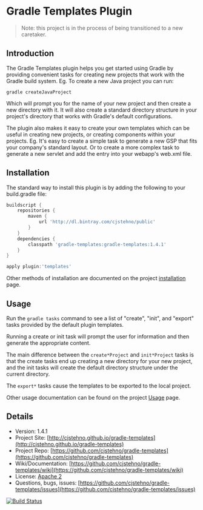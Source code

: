 # Gradle Templates Plugin

> Note: this project is in the process of being transitioned to a new caretaker.

## Introduction

The Gradle Templates plugin helps you get started using Gradle by providing convenient tasks for creating new projects that work with the Gradle build system.
Eg. To create a new Java project you can run:

```gradle createJavaProject```

Which will prompt you for the name of your new project and then create a new directory with it. It will also create a standard directory structure in your
project's directory that works with Gradle's default configurations.

The plugin also makes it easy to create your own templates which can be useful in creating new projects, or creating components within your projects. Eg.
It's easy to create a simple task to generate a new GSP that fits your company's standard layout. Or to create a more complex task to generate a new servlet
and add the entry into your webapp's web.xml file.

## Installation

The standard way to install this plugin is by adding the following to your build.gradle file:

```groovy
buildscript {
    repositories {
        maven {
			url 'http://dl.bintray.com/cjstehno/public'
		}
    }
    dependencies {
        classpath 'gradle-templates:gradle-templates:1.4.1'
    }
}

apply plugin:'templates'
```

Other methods of installation are documented on the project [installation](https://github.com/cjstehno/gradle-templates/wiki/Installation) page.

## Usage

Run the `gradle tasks` command to see a list of "create", "init", and "export" tasks provided by the default plugin templates.

Running a create or init task will prompt the user for information and then generate the appropriate content.

The main difference between the `create*Project` and `init*Project` tasks is that the create tasks end up creating a new directory
for your new project, and the init tasks will create the default directory structure under the current directory.

The `export*` tasks cause the templates to be exported to the local project.

Other usage documentation can be found on the project [Usage](https://github.com/cjstehno/gradle-templates/wiki/Usage) page.

## Details

* Version: 1.4.1
* Project Site: [http://cjstehno.github.io/gradle-templates](http://cjstehno.github.io/gradle-templates)
* Project Repo: [https://github.com/cjstehno/gradle-templates](https://github.com/cjstehno/gradle-templates)
* Wiki/Documentation: [https://github.com/cjstehno/gradle-templates/wiki](https://github.com/cjstehno/gradle-templates/wiki)
* License: [Apache 2](http://www.apache.org/licenses/LICENSE-2.0.html)
* Questions, bugs, issues: [https://github.com/cjstehno/gradle-templates/issues](https://github.com/cjstehno/gradle-templates/issues)

[![Build Status](https://drone.io/github.com/cjstehno/gradle-templates/status.png)](https://drone.io/github.com/cjstehno/gradle-templates/latest)

